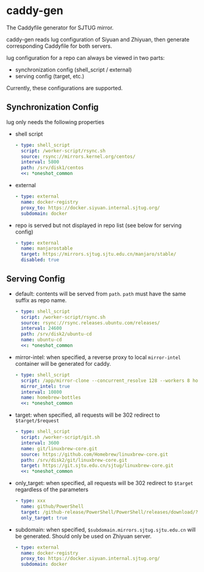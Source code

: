 # caddy-gen

The Caddyfile generator for SJTUG mirror.

caddy-gen reads lug configuration of Siyuan and Zhiyuan, then generate
corresponding Caddyfile for both servers.

lug configuration for a repo can always be viewed in two parts:
* synchronization config (shell_script / external)
* serving config (target, etc.)

Currently, these configurations are supported.

## Synchronization Config

lug only needs the following properties

* shell script
  ```yaml
  - type: shell_script
    script: /worker-script/rsync.sh
    source: rsync://mirrors.kernel.org/centos/
    interval: 5800
    path: /srv/disk1/centos
    <<: *oneshot_common
  ```
* external
  ```yaml
  - type: external
    name: docker-registry
    proxy_to: https://docker.siyuan.internal.sjtug.org/
    subdomain: docker
  ```
* repo is served but not displayed in repo list (see below for serving config)
  ```yaml
  - type: external
    name: manjarostable
    target: https://mirrors.sjtug.sjtu.edu.cn/manjaro/stable/
    disabled: true
  ```

## Serving Config

* default: contents will be served from `path`. `path` must have the same suffix as repo name.
  ```yaml
  - type: shell_script
    script: /worker-script/rsync.sh
    source: rsync://rsync.releases.ubuntu.com/releases/
    interval: 24600
    path: /srv/disk2/ubuntu-cd
    name: ubuntu-cd
    <<: *oneshot_common
  ```
* mirror-intel: when specified, a reverse proxy to local `mirror-intel` container will be generated for caddy.
  ```yaml
  - type: shell_script
    script: /app/mirror-clone --concurrent_resolve 128 --workers 8 homebrew_bottles --target http://siyuan-mirror-intel:8000/homebrew-bottles
    mirror_intel: true
    interval: 10800
    name: homebrew-bottles
    <<: *oneshot_common
  ```
* target: when specified, all requests will be 302 redirect to `$target/$request`
  ```yaml
  - type: shell_script
    script: /worker-script/git.sh
    interval: 3600
    name: git/linuxbrew-core.git
    source: https://github.com/Homebrew/linuxbrew-core.git
    path: /srv/disk2/git/linuxbrew-core.git
    target: https://git.sjtu.edu.cn/sjtug/linuxbrew-core.git
    <<: *oneshot_common
  ```
* only_target: when specified, all requests will be 302 redirect to `$target` regardless of the parameters
  ```yaml
  - type: xxx
    name: github/PowerShell
    target: /github-release/PowerShell/PowerShell/releases/download/?mirror_intel_list
    only_target: true
  ```
* subdomain: when specified, `$subdomain.mirrors.sjtug.sjtu.edu.cn` will be generated. Should only be used on Zhiyuan server.
  ```yaml
  - type: external
    name: docker-registry
    proxy_to: https://docker.siyuan.internal.sjtug.org/
    subdomain: docker
  ```
